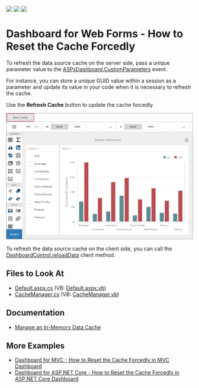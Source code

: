 <!-- default badges list -->
![](https://img.shields.io/endpoint?url=https://codecentral.devexpress.com/api/v1/VersionRange/188188660/21.2.4%2B)
[![](https://img.shields.io/badge/Open_in_DevExpress_Support_Center-FF7200?style=flat-square&logo=DevExpress&logoColor=white)](https://supportcenter.devexpress.com/ticket/details/T828692)
[![](https://img.shields.io/badge/📖_How_to_use_DevExpress_Examples-e9f6fc?style=flat-square)](https://docs.devexpress.com/GeneralInformation/403183)
<!-- default badges end -->
<!-- default file list -->

# Dashboard for Web Forms - How to Reset the Cache Forcedly

To refresh the data source cache on the server side, pass a unique parameter value to the [ASPxDashboard.CustomParameters](https://docs.devexpress.com/Dashboard/DevExpress.DashboardWeb.ASPxDashboard.CustomParameters) event.

For instance, you can store a unique GUID value within a session as a parameter and update its value in your code when it is necessary to refresh the cache.

Use the **Refresh Cache** button to update the cache forcedly.

![](reset-cache-button.png)

To refresh the data source cache on the client side, you can call the [DashboardControl.reloadData](https://docs.devexpress.com/Dashboard/js-DevExpress.Dashboard.DashboardControl#js_DevExpress_Dashboard_DashboardControl_reloadData) client method.

## Files to Look At

* [Default.aspx.cs](/CS/WebFormsDashboardUseDifferentCaches/Default.aspx.cs) (VB: [Default.aspx.vb](/VB/WebFormsDashboardUseDifferentCaches/Default.aspx.vb))
* [CacheManager.cs](/CS/WebFormsDashboardUseDifferentCaches/CacheManager.cs) (VB: [CacheManager.vb](/VB/WebFormsDashboardUseDifferentCaches/CacheManager.vb))

## Documentation

- [Manage an In-Memory Data Cache](https://docs.devexpress.com/Dashboard/400984)

## More Examples

- [Dashboard for MVC - How to Reset the Cache Forcedly in MVC Dashboard](https://github.com/DevExpress-Examples/mvc-dashboard-use-different-caches)
- [Dashboard for ASP.NET Core - How to Reset the Cache Forcedly in ASP.NET Core Dashboard](https://github.com/DevExpress-Examples/aspnet-core-dashboard-use-different-caches)

